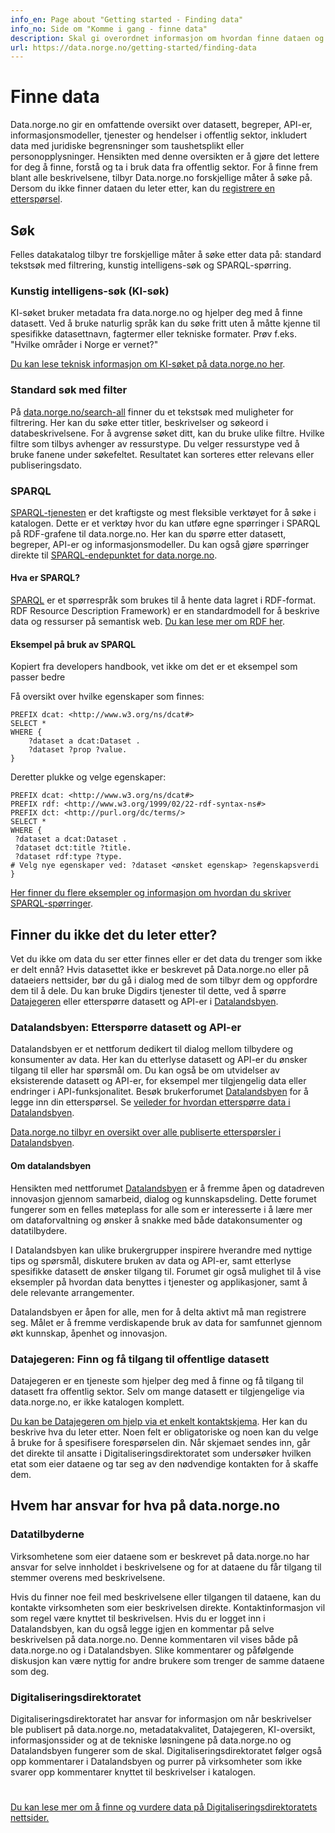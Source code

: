 ```yaml
---
info_en: Page about "Getting started - Finding data"
info_no: Side om "Komme i gang - finne data"
description: Skal gi overordnet informasjon om hvordan finne dataen og metadataen man søker, og de ulike søkene.
url: https://data.norge.no/getting-started/finding-data
---
```


# Finne data

Data.norge.no gir en omfattende oversikt over datasett, begreper, API-er, informasjonsmodeller, tjenester og hendelser i offentlig sektor, inkludert data med juridiske begrensninger som taushetsplikt eller personopplysninger. Hensikten med denne oversikten er å gjøre det lettere for deg å finne, forstå og ta i bruk data fra offentlig sektor. For å finne frem blant alle beskrivelsene, tilbyr Data.norge.no forskjellige måter å søke på. Dersom du ikke finner dataen du leter etter, kan du [registrere en etterspørsel](https://data.norge.no/requests).

## Søk

Felles datakatalog tilbyr tre forskjellige måter å søke etter data på: standard tekstsøk med filtrering, kunstig intelligens-søk og SPARQL-spørring.

### Kunstig intelligens-søk (KI-søk)

KI-søket bruker metadata fra data.norge.no og hjelper deg med å finne datasett. Ved å bruke naturlig språk kan du søke fritt uten å måtte kjenne til spesifikke datasettnavn, fagtermer eller tekniske formater.
Prøv f.eks. "Hvilke områder i Norge er vernet?"

[Du kan lese teknisk informasjon om KI-søket på data.norge.no her](https://github.com/Informasjonsforvaltning/fdk-llm-search-service).

### Standard søk med filter

På [data.norge.no/search-all](data.norge.no/search-all) finner du et tekstsøk med muligheter for filtrering. Her kan du søke etter titler, beskrivelser og søkeord i databeskrivelsene. For å avgrense søket ditt, kan du bruke ulike filtre. Hvilke filtre som tilbys avhenger av ressurstype. Du velger ressurstype ved å bruke fanene under søkefeltet. Resultatet kan sorteres etter relevans eller publiseringsdato.

### SPARQL

[SPARQL-tjenesten](https://data.norge.no/sparql) er det kraftigste og mest fleksible verktøyet for å søke i katalogen. Dette er et verktøy hvor du kan utføre egne spørringer i SPARQL på RDF-grafene til data.norge.no. Her kan du spørre etter datasett, begreper, API-er og informasjonsmodeller. Du kan også gjøre spørringer direkte til [SPARQL-endepunktet for data.norge.no](https://sparql.fellesdatakatalog.digdir.no/).

#### Hva er SPARQL?

[SPARQL](https://www.w3.org/TR/rdf-sparql-query/) er et spørrespråk som brukes til å hente data lagret i RDF-format. RDF Resource Description Framework) er en standardmodell for å beskrive data og ressurser på semantisk web. [Du kan lese mer om RDF her](https://www.w3.org/RDF).

#### Eksempel på bruk av SPARQL

Kopiert fra developers handbook, vet ikke om det er et eksempel som passer bedre

Få oversikt over hvilke egenskaper som finnes:

```sparql
PREFIX dcat: <http://www.w3.org/ns/dcat#>
SELECT *
WHERE {
	?dataset a dcat:Dataset .
    ?dataset ?prop ?value.
}
```

Deretter plukke og velge egenskaper:

```sparql
PREFIX dcat: <http://www.w3.org/ns/dcat#>
PREFIX rdf: <http://www.w3.org/1999/02/22-rdf-syntax-ns#>
PREFIX dct: <http://purl.org/dc/terms/>
SELECT *
WHERE {​​​​​​​​​​​​​​
 ?dataset a dcat:Dataset .
 ?dataset dct:title ?title.
 ?dataset rdf:type ?type.
# Velg nye egenskaper ved: ?dataset <ønsket egenskap> ?egenskapsverdi
}
```

[Her finner du flere eksempler og informasjon om hvordan du skriver SPARQL-spørringer](https://www.w3.org/TR/rdf-sparql-query/#basicpatterns).

## Finner du ikke det du leter etter?

Vet du ikke om data du ser etter finnes eller er det data du trenger som ikke er delt ennå? Hvis datasettet ikke er beskrevet på Data.norge.no eller på dataeiers nettsider, bør du gå i dialog med de som tilbyr dem og oppfordre dem til å dele. Du kan bruke Digdirs tjenester til dette, ved å spørre [Datajegeren](https://data.norge.no/forms/nb/data-hunter) eller etterspørre datasett og API-er i [Datalandsbyen](https://datalandsbyen.norge.no).

### Datalandsbyen: Etterspørre datasett og API-er

Datalandsbyen er et nettforum dedikert til dialog mellom tilbydere og konsumenter av data. Her kan du etterlyse datasett og API-er du ønsker tilgang til eller har spørsmål om. Du kan også be om utvidelser av eksisterende datasett og API-er, for eksempel mer tilgjengelig data eller endringer i API-funksjonalitet. Besøk brukerforumet [Datalandsbyen](https://datalandsbyen.norge.no/category/6/ettersp%C3%B8r-datasett-og-api-er) for å legge inn din etterspørsel. Se [veileder for hvordan etterspørre data i Datalandsbyen](https://datalandsbyen.norge.no/topic/56/ettersp%C3%B8rr-data-og-api).

[Data.norge.no tilbyr en oversikt over alle publiserte etterspørsler i Datalandsbyen](https://data.norge.no/requests).

#### Om datalandsbyen

Hensikten med nettforumet [Datalandsbyen](https://datalandsbyen.norge.no) er å fremme åpen og datadreven innovasjon gjennom samarbeid, dialog og kunnskapsdeling. Dette forumet fungerer som en felles møteplass for alle som er interesserte i å lære mer om dataforvaltning og ønsker å snakke med både datakonsumenter og datatilbydere.

I Datalandsbyen kan ulike brukergrupper inspirere hverandre med nyttige tips og spørsmål, diskutere bruken av data og API-er, samt etterlyse spesifikke datasett de ønsker tilgang til. Forumet gir også mulighet til å vise eksempler på hvordan data benyttes i tjenester og applikasjoner, samt å dele relevante arrangementer.

Datalandsbyen er åpen for alle, men for å delta aktivt må man registrere seg. Målet er å fremme verdiskapende bruk av data for samfunnet gjennom økt kunnskap, åpenhet og innovasjon.

### Datajegeren: Finn og få tilgang til offentlige datasett

Datajegeren er en tjeneste som hjelper deg med å finne og få tilgang til datasett fra offentlig sektor. Selv om mange datasett er tilgjengelige via data.norge.no, er ikke katalogen komplett.

[Du kan be Datajegeren om hjelp via et enkelt kontaktskjema](https://data.norge.no/forms/nb/data-hunter). Her kan du beskrive hva du leter etter. Noen felt er obligatoriske og noen kan du velge å bruke for å spesifisere forespørselen din. Når skjemaet sendes inn, går det direkte til ansatte i Digitaliseringsdirektoratet som undersøker hvilken etat som eier dataene og tar seg av den nødvendige kontakten for å skaffe dem.

## Hvem har ansvar for hva på data.norge.no

### Datatilbyderne

Virksomhetene som eier dataene som er beskrevet på data.norge.no har ansvar for selve innholdet i beskrivelsene og for at dataene du får tilgang til stemmer overens med beskrivelsene.

Hvis du finner noe feil med beskrivelsene eller tilgangen til dataene, kan du kontakte virksomheten som eier beskrivelsen direkte. Kontaktinformasjon vil som regel være knyttet til beskrivelsen. Hvis du er logget inn i Datalandsbyen, kan du også legge igjen en kommentar på selve beskrivelsen på data.norge.no. Denne kommentaren vil vises både på data.norge.no og i Datalandsbyen. Slike kommentarer og påfølgende diskusjon kan være nyttig for andre brukere som trenger de samme dataene som deg.

### Digitaliseringsdirektoratet

Digitaliseringsdirektoratet har ansvar for informasjon om når beskrivelser ble publisert på data.norge.no, metadatakvalitet, Datajegeren, KI-oversikt, informasjonssider og at de tekniske løsningene på data.norge.no og Datalandsbyen fungerer som de skal. Digitaliseringsdirektoratet følger også opp kommentarer i Datalandsbyen og purrer på virksomheter som ikke svarer opp kommentarer knyttet til beskrivelser i katalogen.

#

[Du kan lese mer om å finne og vurdere data på Digitaliseringsdirektoratets nettsider.](https://www.digdir.no/datadeling/finne-og-vurdere-data/2256#hvor_kan_du_finne_dataene)
